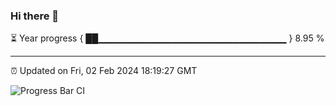 ### Hi there 👋

⏳ Year progress { ██▁▁▁▁▁▁▁▁▁▁▁▁▁▁▁▁▁▁▁▁▁▁▁▁▁▁▁▁ } 8.95 %

---

⏰ Updated on Fri, 02 Feb 2024 18:19:27 GMT

![Progress Bar CI](https://github.com/liununu/liununu/workflows/Progress%20Bar%20CI/badge.svg)
